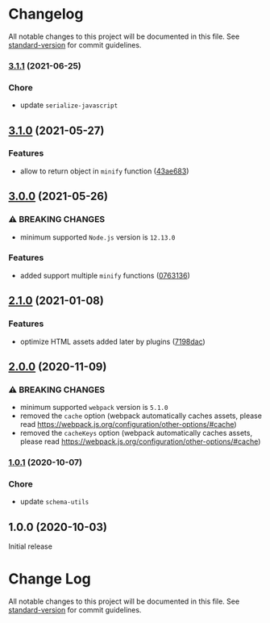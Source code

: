 # Changelog

All notable changes to this project will be documented in this file. See [standard-version](https://github.com/conventional-changelog/standard-version) for commit guidelines.

### [3.1.1](https://github.com/webpack-contrib/html-minimizer-webpack-plugin/compare/v3.1.0...v3.1.1) (2021-06-25)

### Chore

* update `serialize-javascript`

## [3.1.0](https://github.com/webpack-contrib/html-minimizer-webpack-plugin/compare/v3.0.0...v3.1.0) (2021-05-27)


### Features

* allow to return object in `minify` function ([43ae683](https://github.com/webpack-contrib/html-minimizer-webpack-plugin/commit/43ae6838e54f5adea23e82c66db1fd493c7efd95))

## [3.0.0](https://github.com/webpack-contrib/html-minimizer-webpack-plugin/compare/v2.1.0...v3.0.0) (2021-05-26)


### ⚠ BREAKING CHANGES

* minimum supported `Node.js` version is `12.13.0`

### Features

* added support multiple `minify` functions ([0763136](https://github.com/webpack-contrib/html-minimizer-webpack-plugin/commit/0763136d7b763a9802f1b4da156518dc05f1ec2d))

## [2.1.0](https://github.com/webpack-contrib/html-minimizer-webpack-plugin/compare/v2.0.0...v2.1.0) (2021-01-08)


### Features

* optimize HTML assets added later by plugins ([7198dac](https://github.com/webpack-contrib/html-minimizer-webpack-plugin/commit/7198dac4f5c9a0b91e586d64b79ae16133a16447))

## [2.0.0](https://github.com/webpack-contrib/html-minimizer-webpack-plugin/compare/v1.0.1...v2.0.0) (2020-11-09)


### ⚠ BREAKING CHANGES

* minimum supported `webpack` version is `5.1.0`
* removed the `cache` option (webpack automatically caches assets, please read https://webpack.js.org/configuration/other-options/#cache)
* removed the `cacheKeys` option (webpack automatically caches assets, please read https://webpack.js.org/configuration/other-options/#cache)

### [1.0.1](https://github.com/webpack-contrib/html-minimizer-webpack-plugin/compare/v1.0.0...v1.0.1) (2020-10-07)

### Chore

* update `schema-utils`

## 1.0.0 (2020-10-03)

Initial release

# Change Log

All notable changes to this project will be documented in this file. See [standard-version](https://github.com/conventional-changelog/standard-version) for commit guidelines.
